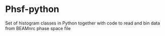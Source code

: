 Phsf-python
===========

Set of histogram classes in Python together with code to read
and bin data from BEAMnrc phase space file
